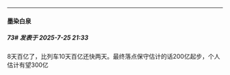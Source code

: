 ﻿
*****

####  墨染白泉  
##### 73#       发表于 2025-7-25 21:33

8天百亿了，比列车10天百亿还快两天。最终落点保守估计的话200亿起步，个人估计有望300亿

